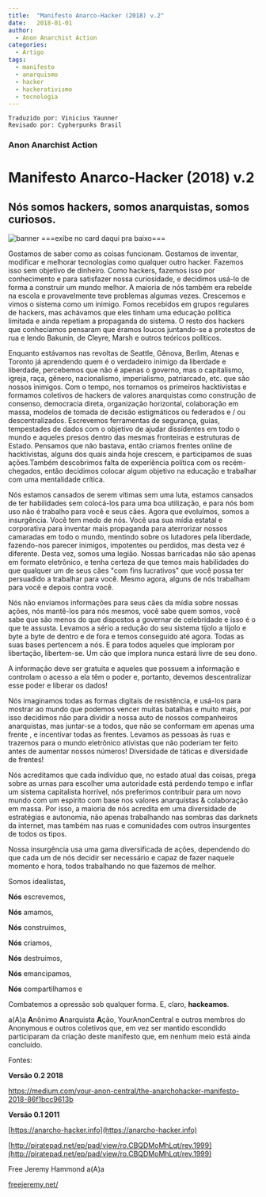 ```yaml
---
title:  "Manifesto Anarco-Hacker (2018) v.2"
date:   2018-01-01
author:
  - Anon Anarchist Action
categories:
  - Artigo
tags:
  - manifesto
  - anarquismo
  - hacker
  - hackerativismo
  - tecnologia
---
```

```
Traduzido por: Vinicius Yaunner
Revisado por: Cypherpunks Brasil
```

### Anon Anarchist Action

# Manifesto Anarco-Hacker (2018) v.2

## Nós somos hackers, somos anarquistas, somos curiosos.

![banner](https://theanarchistlibrary.org/library/a-m-anarchohacker-manifesto-2018-2.png)
===exibe no card daqui pra baixo===

Gostamos de saber como as coisas funcionam. Gostamos de inventar, modificar e melhorar tecnologias como qualquer outro hacker. Fazemos isso sem objetivo de dinheiro. Como hackers, fazemos isso por conhecimento e para satisfazer nossa curiosidade, e decidimos usá-lo de forma a construir um mundo melhor. A maioria de nós também era rebelde na escola e provavelmente teve problemas algumas vezes. Crescemos e vimos o sistema como um inimigo. Fomos recebidos em grupos regulares de hackers, mas achávamos que eles tinham uma educação política limitada e ainda repetiam a propaganda do sistema. O resto dos hackers que conhecíamos pensaram que éramos loucos juntando-se a protestos de rua e lendo Bakunin, de Cleyre, Marsh e outros teóricos políticos.

Enquanto estávamos nas revoltas de Seattle, Gênova, Berlim, Atenas e Toronto já aprendendo quem é o verdadeiro inimigo da liberdade e liberdade, percebemos que não é apenas o governo, mas o capitalismo, igreja, raça, gênero, nacionalismo, imperialismo, patriarcado, etc. que são nossos inimigos. Com o tempo, nos tornamos os primeiros hacktivistas e formamos coletivos de hackers de valores anarquistas como construção de consenso, democracia direta, organização horizontal, colaboração em massa, modelos de tomada de decisão estigmáticos ou federados e / ou descentralizados. Escrevemos ferramentas de segurança, guias, tempestades de dados com o objetivo de ajudar dissidentes em todo o mundo e aqueles presos dentro das mesmas fronteiras e estruturas de Estado. Pensamos que não bastava, então criamos frentes online de hacktivistas, alguns dos quais ainda hoje crescem, e participamos de suas ações.Também descobrimos falta de experiência política com os recém-chegados, então decidimos colocar algum objetivo na educação e trabalhar com uma mentalidade crítica.

Nós estamos cansados de serem vítimas sem uma luta, estamos cansados de ter habilidades sem colocá-los para uma boa utilização, e para nós bom uso não é trabalho para você e seus cães. Agora que evoluímos, somos a insurgência. Você tem medo de nós. Você usa sua mídia estatal e corporativa para inventar mais propaganda para aterrorizar nossos camaradas em todo o mundo, mentindo sobre os lutadores pela liberdade, fazendo-nos parecer inimigos, impotentes ou perdidos, mas desta vez é diferente. Desta vez, somos uma legião. Nossas barricadas não são apenas em formato eletrônico, e tenha certeza de que temos mais habilidades do que qualquer um de seus cães "com fins lucrativos" que você possa ter persuadido a trabalhar para você. Mesmo agora, alguns de nós trabalham para você e depois contra você.

Nós não enviamos informações para seus cães da mídia sobre nossas ações, nós mantê-los para nós mesmos, você sabe quem somos, você sabe que são menos do que dispostos a governar de celebridade e isso é o que te assusta. Levamos a sério a redução do seu sistema tijolo a tijolo e byte a byte de dentro e de fora e temos conseguido até agora. Todas as suas bases pertencem a nós. E para todos aqueles que imploram por libertação, libertem-se. Um cão que implora nunca estará livre de seu dono.

A informação deve ser gratuita e aqueles que possuem a informação e controlam o acesso a ela têm o poder e, portanto, devemos descentralizar esse poder e liberar os dados!

Nós imaginamos todas as formas digitais de resistência, e usá-los para mostrar ao mundo que podemos vencer muitas batalhas e muito mais, por isso decidimos não para dividir a nossa auto de nossos companheiros anarquistas, mas juntar-se a todos, que não se conformam em apenas uma frente , e incentivar todas as frentes. Levamos as pessoas às ruas e trazemos para o mundo eletrônico ativistas que não poderiam ter feito antes de aumentar nossos números! Diversidade de táticas e diversidade de frentes!

Nós acreditamos que cada indivíduo que, no estado atual das coisas, prega sobre as urnas para escolher uma autoridade está perdendo tempo e inflar um sistema capitalista horrível, nós preferimos contribuir para um novo mundo com um espírito com base nos valores anarquistas & colaboração em massa. Por isso, a maioria de nós acredita em uma diversidade de estratégias e autonomia, não apenas trabalhando nas sombras das darknets da internet, mas também nas ruas e comunidades com outros insurgentes de todos os tipos.

Nossa insurgência usa uma gama diversificada de ações, dependendo do que cada um de nós decidir ser necessário e capaz de fazer naquele momento e hora, todos trabalhando no que fazemos de melhor.

Somos idealistas,

**Nós** escrevemos,

**Nós** amamos,

**Nós** construímos,

**Nós** criamos,

**Nós** destruímos,

**Nós** emancipamos,

**Nós** compartilhamos e

Combatemos a opressão sob qualquer forma. E, claro, **hackeamos**.

a(A)a **A**nônimo **A**narquista **A**ção, YourAnonCentral e outros membros do Anonymous e outros coletivos que, em vez ser mantido escondido participaram da criação deste manifesto que, em nenhum meio está ainda concluído.


Fontes: 

**Versão 0.2 2018**

https://medium.com/your-anon-central/the-anarchohacker-manifesto-2018-86f1bcc9613b

**Versão 0.1 2011**

[https://anarcho-hacker.info](https://anarcho-hacker.info)

[http://piratepad.net/ep/pad/view/ro.CBQDMoMhLqt/rev.1999](http://piratepad.net/ep/pad/view/ro.CBQDMoMhLqt/rev.1999)

Free Jeremy Hammond a(A)a

[freejeremy.net/](freejeremy.net/)
